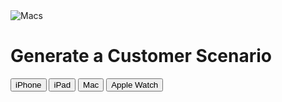 
<!DOCTYPE html>
<html>
<head>
	<title>Generate a Customer Scenario</title>
    <link href="scratch_1.css" rel="stylesheet" type="text/css">
	<link rel="stylesheet" type="text/css" href="styles.css">
</head>
<body>
	<div class="container">
		<img src="https://cdn.pixabay.com/photo/2022/09/18/18/40/apple-logo-7463795_1280.png" alt="Macs" class="macs-image">
		<h1>Generate a Customer Scenario</h1>
		<button onclick="window.location.href = 'iPhone.html'">iPhone</button>
		<button onclick="window.location.href = 'iPad.html'">iPad</button>
		<button onclick="window.location.href = 'Mac.html'">Mac</button>
		<button onclick="window.location.href = 'Apple_Watch.html'">Apple Watch</button>
	</div>
	<script src="app.js"></script>
</body>
</html>

